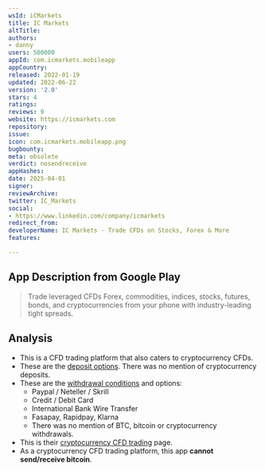 ```yaml
---
wsId: iCMarkets
title: IC Markets
altTitle: 
authors:
- danny
users: 500000
appId: com.icmarkets.mobileapp
appCountry: 
released: 2022-01-19
updated: 2022-06-22
version: '2.0'
stars: 4
ratings: 
reviews: 9
website: https://icmarkets.com
repository: 
issue: 
icon: com.icmarkets.mobileapp.png
bugbounty: 
meta: obsolete
verdict: nosendreceive
appHashes: 
date: 2025-04-01
signer: 
reviewArchive: 
twitter: IC_Markets
social:
- https://www.linkedin.com/company/icmarkets
redirect_from: 
developerName: IC Markets - Trade CFDs on Stocks, Forex & More
features: 

---
```


## App Description from Google Play

> Trade leveraged CFDs Forex, commodities, indices, stocks, futures, bonds, and cryptocurrencies from your phone with industry-leading tight spreads.

## Analysis

- This is a CFD trading platform that also caters to cryptocurrency CFDs.
- These are the [deposit options](https://www.icmarkets.com/global/en/trading-accounts/funding). There was no mention of cryptocurrency deposits.
- These are the [withdrawal conditions](https://www.icmarkets.com/global/en/trading-accounts/withdrawal) and options:
  - Paypal / Neteller / Skrill
  - Credit / Debit Card
  - International Bank Wire Transfer
  - Fasapay, Rapidpay, Klarna
  - There was no mention of BTC, bitcoin or cryptocurrency withdrawals.
- This is their [cryptocurrency CFD trading](https://www.icmarkets.com/global/en/trading-markets/digitalcurrency) page.
- As a cryptocurrency CFD trading platform, this app **cannot send/receive bitcoin**.
